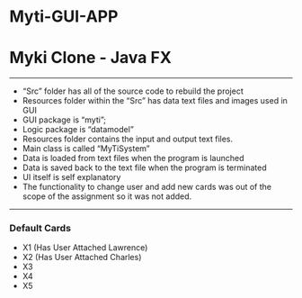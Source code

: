 # Myti-GUI-APP
<h1>Myki Clone - Java FX</h1>

<hr>
<ul>
<li>“Src” folder has all of the source code to rebuild the project</li>
<li>Resources folder within the “Src” has data text files and images used in GUI</li>
<li>GUI package is “myti”;</li>
<li>Logic package is “datamodel”</li>
<li>Resources folder contains the input and output text files.</li>
<li>Main class is called “MyTiSystem”</li>
<li>Data is loaded from text files when the program is launched</li>
<li>Data is saved back to the text file when the program is terminated</li>
<li>UI itself is self explanatory</li>
<li>The functionality to change user and add new cards was out of
the scope of the assignment so it was not added.</li>
</ul>
<hr>
<h3>Default Cards</h3>
<ul>
<li>X1 (Has User Attached Lawrence)</li>
<li>X2 (Has User Attached Charles)</li>
<li>X3</li>
<li>X4</li>
<li>X5</li>
</ul>

